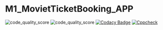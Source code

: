 # M1_MovietTicketBooking_APP

![code_quality_score](https://api.codiga.io/project/31281/score/svg) ![code_quality_score](https://api.codiga.io/project/31281/status/svg) [![Codacy Badge](https://app.codacy.com/project/badge/Grade/8380501b050d4fbba57e38732b4a4f3e)](https://www.codacy.com/gh/kirubakaran1645/M1_MovieTicketBooking_app/dashboard?utm_source=github.com&amp;utm_medium=referral&amp;utm_content=kirubakaran1645/M1_MovieTicketBooking_app&amp;utm_campaign=Badge_Grade)
[![Cppcheck](https://github.com/kirubakaran1645/M1_MovieTicketBooking_app/actions/workflows/c-cpp.yml/badge.svg)](https://github.com/kirubakaran1645/M1_MovieTicketBooking_app/actions/workflows/c-cpp.yml)

